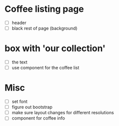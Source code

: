 # Coffee listing page

- [ ] header
- [ ] black rest of page (background)

# box with 'our collection'

- [ ] the text
- [ ] use component for the coffee list

# Misc

- [ ] set font
- [ ] figure out bootstrap
- [ ] make sure layout changes for different resolutions
- [ ] component for coffee info
